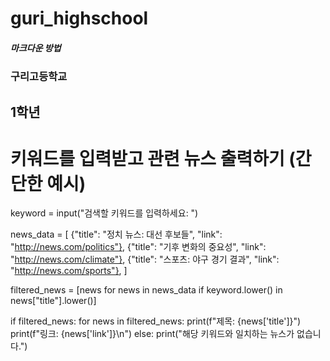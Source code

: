 # guri_highschool
##### 마크다운 방법
### 구리고등학교
## 1학년
# 키워드를 입력받고 관련 뉴스 출력하기 (간단한 예시)

keyword = input("검색할 키워드를 입력하세요: ")

news_data = [
    {"title": "정치 뉴스: 대선 후보들", "link": "http://news.com/politics"},
    {"title": "기후 변화의 중요성", "link": "http://news.com/climate"},
    {"title": "스포츠: 야구 경기 결과", "link": "http://news.com/sports"},
]

filtered_news = [news for news in news_data if keyword.lower() in news["title"].lower()]

if filtered_news:
    for news in filtered_news:
        print(f"제목: {news['title']}")
        print(f"링크: {news['link']}\n")
else:
    print("해당 키워드와 일치하는 뉴스가 없습니다.")

